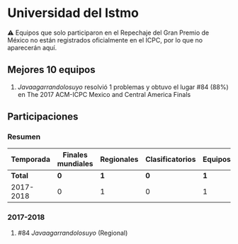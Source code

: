 ---
---

# Universidad del Istmo

:warning: Equipos que solo participaron en el Repechaje del Gran Premio de México no están registrados oficialmente en el ICPC, por lo que no aparecerán aquí.

## Mejores 10 equipos

1. _Javaagarrandolosuyo_ resolvió 1 problemas y obtuvo el lugar #84 (88%) en The 2017 ACM-ICPC Mexico and Central America Finals

## Participaciones

### Resumen

| Temporada | Finales mundiales | Regionales | Clasificatorios | Equipos |
| --- | --- | --- | --- | --- |
| **Total** | **0** | **1** | **0** | **1** |
| 2017-2018 | 0 | 1 | 0 | 1 |

### 2017-2018

1. #84 _Javaagarrandolosuyo_ (Regional)



